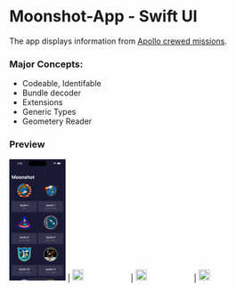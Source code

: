 # Moonshot-App - Swift UI

The app displays information from [Apollo crewed missions](https://en.wikipedia.org/wiki/List_of_Apollo_missions).  
### Major Concepts:
* Codeable, Identifable
* Bundle decoder
* Extensions
* Generic Types
* Geometery Reader

### Preview
<img src="./MoonShot App.xcodeproj/Simulator Screenshot - iPhone 14 Pro - 2023-08-02 at 07.20.44.png" width="20%" height="30%"> | <img src="https://github.com/daimarmaghan/Moonshot-App/assets/134503160/66cd6b69-3cb4-4746-ba80-59cb95189138" width="20%" height="30%"> | <img src="https://github.com/daimarmaghan/Moonshot-App/assets/134503160/6b82336a-6b94-4198-a975-a4443704ccff" width="20%" height="30%"> | <img src="https://github.com/daimarmaghan/Moonshot-App/assets/134503160/4967ff5d-6564-49dd-b2bf-7eb1a0543a2d" width="20%" height="30%">


